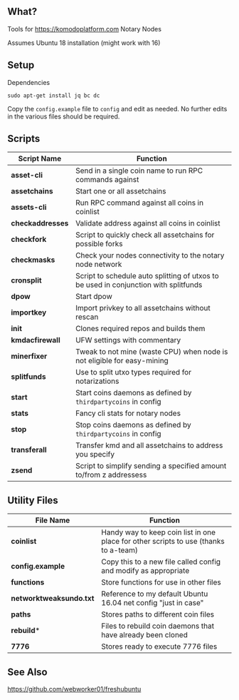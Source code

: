 What?
--------

Tools for https://komodoplatform.com Notary Nodes

Assumes Ubuntu 18 installation (might work with 16)

Setup
--------

Dependencies
```
sudo apt-get install jq bc dc
```

Copy the `config.example` file to `config` and edit as needed. No further edits in the various files should be required.

Scripts
--------

Script Name | Function
----------- | --------
**asset-cli** | Send in a single coin name to run RPC commands against
**assetchains** | Start one or all assetchains
**assets-cli** | Run RPC command against all coins in coinlist
**checkaddresses** | Validate address against all coins in coinlist
**checkfork** | Script to quickly check all assetchains for possible forks
**checkmasks** | Check your nodes connectivity to the notary node network
**cronsplit** | Script to schedule auto splitting of utxos to be used in conjunction with splitfunds
**dpow** | Start dpow
**importkey** | Import privkey to all assetchains without rescan
**init** | Clones required repos and builds them
**kmdacfirewall** | UFW settings with commentary
**minerfixer** | Tweak to not mine (waste CPU) when node is not eligible for easy-mining
**splitfunds** | Use to split utxo types required for notarizations
**start** | Start coins daemons as defined by `thirdpartycoins` in config
**stats** | Fancy cli stats for notary nodes
**stop** | Stop coins daemons as defined by `thirdpartycoins` in config
**transferall** | Transfer kmd and all assetchains to address you specify
**zsend** | Script to simplify sending a specified amount to/from z addressess

Utility Files
---------
File Name | Function
----------- | --------
**coinlist** | Handy way to keep coin list in one place for other scripts to use (thanks to a-team)
**config.example** | Copy this to a new file called config and modify as appropriate
**functions** | Store functions for use in other files
**networktweaksundo.txt** | Reference to my default Ubuntu 16.04 net config "just in case"
**paths** | Stores paths to different coin files
**rebuild*** | Files to rebuild coin daemons that have already been cloned
**7776** | Stores ready to execute 7776 files

See Also
----------
https://github.com/webworker01/freshubuntu
